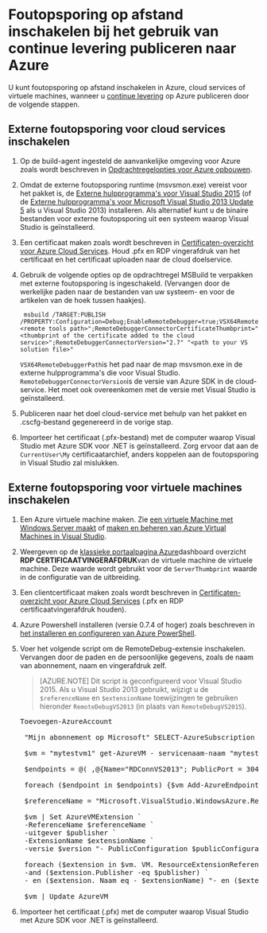 <properties
    pageTitle="Foutopsporing op afstand met continue levering inschakelen | Microsoft Azure"
    description="Meer informatie over hoe u foutopsporing op afstand inschakelen bij het gebruik van continue levering naar Azure implementeren"
    services="cloud-services"
    documentationCenter=".net"
    authors="TomArcher"
    manager="douge"
    editor=""/>

<tags
    ms.service="cloud-services"
    ms.workload="infrastructure-services"
    ms.tgt_pltfrm="vm-multiple"
    ms.devlang="dotnet"
    ms.topic="article"
    ms.date="08/15/2016"
    ms.author="tarcher"/>

# <a name="enable-remote-debugging-when-using-continuous-delivery-to-publish-to-azure"></a>Foutopsporing op afstand inschakelen bij het gebruik van continue levering publiceren naar Azure

U kunt foutopsporing op afstand inschakelen in Azure, cloud services of virtuele machines, wanneer u [continue levering](cloud-services-dotnet-continuous-delivery.md) op Azure publiceren door de volgende stappen.

## <a name="enabling-remote-debugging-for-cloud-services"></a>Externe foutopsporing voor cloud services inschakelen

1. Op de build-agent ingesteld de aanvankelijke omgeving voor Azure zoals wordt beschreven in [Opdrachtregelopties voor Azure opbouwen](http://msdn.microsoft.com/library/hh535755.aspx).
2. Omdat de externe foutopsporing runtime (msvsmon.exe) vereist voor het pakket is, de [Externe hulpprogramma's voor Visual Studio 2015](http://www.microsoft.com/en-us/download/details.aspx?id=48155) (of de [Externe hulpprogramma's voor Microsoft Visual Studio 2013 Update 5](https://www.microsoft.com/en-us/download/details.aspx?id=48156) als u Visual Studio 2013) installeren. Als alternatief kunt u de binaire bestanden voor externe foutopsporing uit een systeem waarop Visual Studio is geïnstalleerd.
3. Een certificaat maken zoals wordt beschreven in [Certificaten-overzicht voor Azure Cloud Services](cloud-services-certs-create.md). Houd .pfx en RDP vingerafdruk van het certificaat en het certificaat uploaden naar de cloud doelservice.
4. Gebruik de volgende opties op de opdrachtregel MSBuild te verpakken met externe foutopsporing is ingeschakeld. (Vervangen door de werkelijke paden naar de bestanden van uw systeem- en voor de artikelen van de hoek tussen haakjes).

        msbuild /TARGET:PUBLISH /PROPERTY:Configuration=Debug;EnableRemoteDebugger=true;VSX64RemoteDebuggerPath="<remote tools path>";RemoteDebuggerConnectorCertificateThumbprint="<thumbprint of the certificate added to the cloud service>";RemoteDebuggerConnectorVersion="2.7" "<path to your VS solution file>"

    `VSX64RemoteDebuggerPath`is het pad naar de map msvsmon.exe in de externe hulpprogramma's die voor Visual Studio.
    `RemoteDebuggerConnectorVersion`is de versie van Azure SDK in de cloud-service. Het moet ook overeenkomen met de versie met Visual Studio is geïnstalleerd.

5. Publiceren naar het doel cloud-service met behulp van het pakket en .cscfg-bestand gegenereerd in de vorige stap.
6. Importeer het certificaat (.pfx-bestand) met de computer waarop Visual Studio met Azure SDK voor .NET is geïnstalleerd. Zorg ervoor dat aan de `CurrentUser\My` certificaatarchief, anders koppelen aan de foutopsporing in Visual Studio zal mislukken.

## <a name="enabling-remote-debugging-for-virtual-machines"></a>Externe foutopsporing voor virtuele machines inschakelen

1. Een Azure virtuele machine maken. Zie [een virtuele Machine met Windows Server maakt](../virtual-machines/virtual-machines-windows-hero-tutorial.md) of [maken en beheren van Azure Virtual Machines in Visual Studio](../virtual-machines/virtual-machines-windows-classic-manage-visual-studio.md).
2. Weergeven op de [klassieke portaalpagina Azure](http://go.microsoft.com/fwlink/p/?LinkID=269851)dashboard overzicht **RDP CERTIFICAATVINGERAFDRUK**van de virtuele machine de virtuele machine. Deze waarde wordt gebruikt voor de `ServerThumbprint` waarde in de configuratie van de uitbreiding.
3. Een clientcertificaat maken zoals wordt beschreven in [Certificaten-overzicht voor Azure Cloud Services](cloud-services-certs-create.md) (.pfx en RDP certificaatvingerafdruk houden).
4. Azure Powershell installeren (versie 0.7.4 of hoger) zoals beschreven in [het installeren en configureren van Azure PowerShell](../powershell-install-configure.md).
5. Voer het volgende script om de RemoteDebug-extensie inschakelen. Vervangen door de paden en de persoonlijke gegevens, zoals de naam van abonnement, naam en vingerafdruk zelf.

    >[AZURE.NOTE] Dit script is geconfigureerd voor Visual Studio 2015. Als u Visual Studio 2013 gebruikt, wijzigt u de `$referenceName` en `$extensionName` toewijzingen te gebruiken hieronder `RemoteDebugVS2013` (in plaats van `RemoteDebugVS2015`).

    <pre>
   Toevoegen-AzureAccount

    "Mijn abonnement op Microsoft" SELECT-AzureSubscription

    $vm = "mytestvm1" get-AzureVM - servicenaam-naam "mytestvm1"

    $endpoints = @( ,@{Name="RDConnVS2013"; PublicPort = 30400; PrivatePort = 30398} ,@{Name="RDFwdrVS2013"; PublicPort = 31400; PrivatePort = 31398})  

    foreach ($endpoint in $endpoints) {$vm Add-AzureEndpoint - VM-naam $endpoint. Name - Protocol tcp - PublicPort $endpoint. PublicPort - LokalePoort $endpoint. PrivatePort}

    $referenceName = "Microsoft.VisualStudio.WindowsAzure.RemoteDebug.RemoteDebugVS2015" $publisher = "Microsoft.VisualStudio.WindowsAzure.RemoteDebug" $extensionName = "RemoteDebugVS2015" $version = "1.*" $publicConfiguration = "<PublicConfig>< Connector.Enabled > < /Connector.Enabled > waar<ClientThumbprint>56D7D1B25B472268E332F7FC0C87286458BFB6B2</ClientThumbprint><ServerThumbprint>E7DCB00CB916C468CC3228261D6E4EE45C8ED3C6</ServerThumbprint><ConnectorPort>30398</ConnectorPort><ForwarderPort>31398</ForwarderPort></PublicConfig>"

    $vm | Set AzureVMExtension `
    -ReferenceName $referenceName ` 
    -uitgever $publisher `
    -ExtensionName $extensionName ` 
    -versie $version "- PublicConfiguration $publicConfiguration

    foreach ($extension in $vm. VM. ResourceExtensionReferences) {als (($extension. Eq - verwijzing $referenceName) `
    -and ($extension.Publisher -eq $publisher) ` 
    - en ($extension. Naam eq - $extensionName) "- en ($extension. Versie - eq $version)) {$extension. ResourceExtensionParameterValues [0]. Toets = einde "config.txt"}}

    $vm | Update AzureVM </pre>

6. Importeer het certificaat (.pfx) met de computer waarop Visual Studio met Azure SDK voor .NET is geïnstalleerd.
